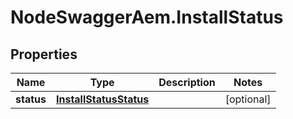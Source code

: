 # NodeSwaggerAem.InstallStatus

## Properties
Name | Type | Description | Notes
------------ | ------------- | ------------- | -------------
**status** | [**InstallStatusStatus**](InstallStatusStatus.md) |  | [optional] 


